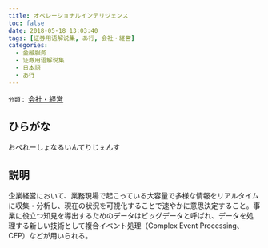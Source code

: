 ```yaml
---
title: オペレーショナルインテリジェンス
toc: false
date: 2018-05-18 13:03:40
tags: [证券用语解说集, あ行, 会社・経営]
categories:
  - 金融服务
  - 证券用语解说集
  - 日本語
  - あ行
---
```


`分類：` [会社・経営](/tags/会社・経営/)

## ひらがな

おぺれーしょなるいんてりじぇんす

## 説明

企業経営において、業務現場で起こっている大容量で多様な情報をリアルタイムに収集・分析し、現在の状況を可視化することで速やかに意思決定すること。事業に役立つ知見を導出するためのデータはビッグデータと呼ばれ、データを処理する新しい技術として複合イベント処理（Complex Event Processing、CEP）などが用いられる。
